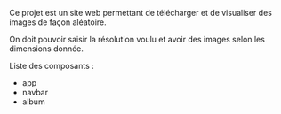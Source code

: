 Ce projet est un site web permettant de télécharger et de visualiser des images de façon
aléatoire.

On doit pouvoir saisir la résolution voulu et avoir des images selon les dimensions donnée.

Liste des composants : 
- app
- navbar
- album